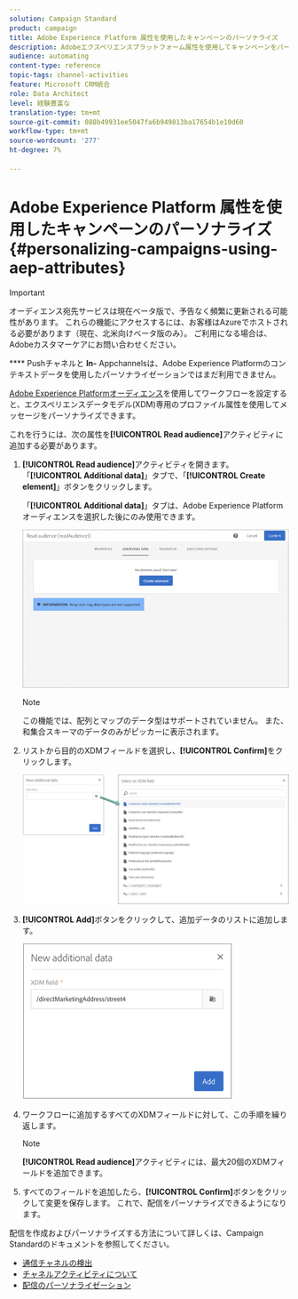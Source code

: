 ```yaml
---
solution: Campaign Standard
product: campaign
title: Adobe Experience Platform 属性を使用したキャンペーンのパーソナライズ
description: Adobeエクスペリエンスプラットフォーム属性を使用してキャンペーンをパーソナライズする方法を説明します。
audience: automating
content-type: reference
topic-tags: channel-activities
feature: Microsoft CRM統合
role: Data Architect
level: 経験豊富な
translation-type: tm+mt
source-git-commit: 088b49931ee5047fa6b949813ba17654b1e10d60
workflow-type: tm+mt
source-wordcount: '277'
ht-degree: 7%

---
```



# Adobe Experience Platform 属性を使用したキャンペーンのパーソナライズ {#personalizing-campaigns-using-aep-attributes}

>[!IMPORTANT]
>
>オーディエンス宛先サービスは現在ベータ版で、予告なく頻繁に更新される可能性があります。 これらの機能にアクセスするには、お客様はAzureでホストされる必要があります（現在、北米向けベータ版のみ）。 ご利用になる場合は、Adobeカスタマーケアにお問い合わせください。
>
>**** Pushチャネルと **In-** Appchannelsは、Adobe Experience Platformのコンテキストデータを使用したパーソナライゼーションではまだ利用できません。

[Adobe Experience Platformオーディエンス](../../integrating/using/aep-about-audience-destinations-service.md)を使用してワークフローを設定すると、エクスペリエンスデータモデル(XDM)専用のプロファイル属性を使用してメッセージをパーソナライズできます。

これを行うには、次の属性を&#x200B;**[!UICONTROL Read audience]**&#x200B;アクティビティに追加する必要があります。

1. **[!UICONTROL Read audience]**&#x200B;アクティビティを開きます。 「**[!UICONTROL Additional data]**」タブで、「**[!UICONTROL Create element]**」ボタンをクリックします。

   「**[!UICONTROL Additional data]**」タブは、Adobe Experience Platformオーディエンスを選択した後にのみ使用できます。

   ![](assets/aep_wkf_readaudience_attributes.png)

   >[!NOTE]
   >
   >この機能では、配列とマップのデータ型はサポートされていません。 また、和集合スキーマのデータのみがピッカーに表示されます。

1. リストから目的のXDMフィールドを選択し、**[!UICONTROL Confirm]**&#x200B;をクリックします。

   ![](assets/aep_wkf_readaudience_perso1.png)

1. **[!UICONTROL Add]**&#x200B;ボタンをクリックして、追加データのリストに追加します。

   ![](assets/aep_wkf_readaudience_perso3.png)

1. ワークフローに追加するすべてのXDMフィールドに対して、この手順を繰り返します。

   >[!NOTE]
   >
   >**[!UICONTROL Read audience]**&#x200B;アクティビティには、最大20個のXDMフィールドを追加できます。

1. すべてのフィールドを追加したら、**[!UICONTROL Confirm]**&#x200B;ボタンをクリックして変更を保存します。 これで、配信をパーソナライズできるようになります。

配信を作成およびパーソナライズする方法について詳しくは、Campaign Standardのドキュメントを参照してください。

* [通信チャネルの検出](../../channels/using/get-started-communication-channels.md)
* [チャネルアクティビティについて](../../automating/using/about-channel-activities.md)
* [配信のパーソナライゼーション](../../designing/using/personalization.md)
